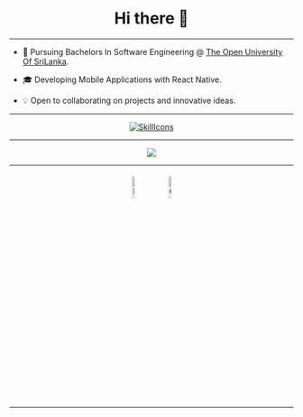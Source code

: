 <h1 align="center"> Hi there 👋 </h1>


<p align="center">
    
 






<p align="center">

<a href="https://github.com/RosaRahmath">
    
</a>
<hr>
</p>
</p>

* 📖 Pursuing Bachelors In Software Engineering @ [The Open University Of SriLanka](https://ou.ac.lk/). 

* 🎓 Developing Mobile Applications with React Native.

* 💡 Open to collaborating on projects and innovative ideas. 

<hr>
<div align="center">
 
 


  [![SkillIcons](https://skillicons.dev/icons?i=ts,next,html,css,javascript,androidstudio,dart,flutter,vscode,visualstudio,java,c,py,vercel,react,nodejs,firebase,postman,git,github,githubactions,mysql,tailwind,django,vue,figma,ruby,php,dart,flutter)](https://skillicons.dev)<br/>

</div>
<hr>
<div align="center">
<a href="https://zeenathzahra.github.io/">
    <img src="https://img.shields.io/badge/Website-red?style=flat-square">
</a>

</div>
<hr>

<div align="center">

<a href="https://www.linkedin.com/in/rosarahmath/"><img alt="linkedin" width="10%" style="padding:5px" src="https://img.icons8.com/clouds/100/000000/linkedin.png"/></a>
<a href="https://rosarahmath07@gmail.com" ><img alt=Gmail  width="10%" style="padding:5px" src="https://img.icons8.com/clouds/100/000000/apple-mail.png"/></a> 
</div>  
<hr>





